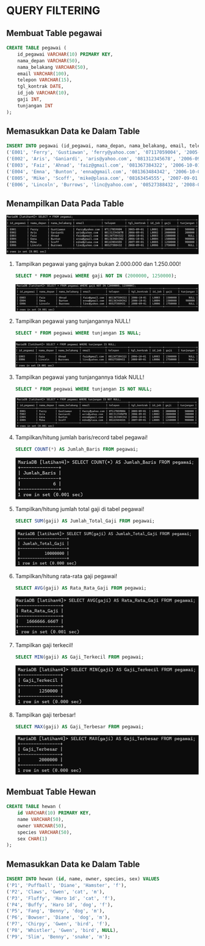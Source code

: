 # QUERY FILTERING

## Membuat Table pegawai
```SQL
CREATE TABLE pegawai (
    id_pegawai VARCHAR(10) PRIMARY KEY,
    nama_depan VARCHAR(50),
    nama_belakang VARCHAR(50),
    email VARCHAR(100),
    telepon VARCHAR(15),
    tgl_kontrak DATE,
    id_job VARCHAR(10),
    gaji INT,
    tunjangan INT
);
```

## Memasukkan Data ke Dalam Table
```SQL
INSERT INTO pegawai (id_pegawai, nama_depan, nama_belakang, email, telepon, tgl_kontrak, id_job, gaji, tunjangan) VALUES
('E001', 'Ferry', 'Gustiawan', 'ferry@yahoo.com', '07117059004', '2005-09-01', 'L0001', 2000000, 500000),
('E002', 'Aris', 'Ganiardi', 'aris@yahoo.com', '081312345678', '2006-09-01', 'L0002', 2000000, 200000),
('E003', 'Faiz', 'Ahnad', 'faiz@gmail.com', '081367384322', '2006-10-01', 'L0003', 1500000, NULL),
('E004', 'Emna', 'Bunton', 'enna@gmail.com', '081363484342', '2006-10-01', 'L0004', 1500000, 900000),
('E005', 'Mike', 'Scoff', 'mike@plasa.com', '08163454555', '2007-09-01', 'L0005', 1250000, 900000),
('E006', 'Lincoln', 'Burrows', 'linc@yahoo.com', '08527388432', '2008-09-01', 'L0006', 1750000, NULL);
```
## Menampilkan Data Pada Table
![](Foto/2.png)

1. Tampilkan pegawai yang gajinya bukan 2.000.000 dan 1.250.000!
   ```SQL
   SELECT * FROM pegawai WHERE gaji NOT IN (2000000, 1250000);
   ```
   ![](Foto/3.png)

2. Tampilkan pegawai yang tunjangannya NULL!
   ```SQL
   SELECT * FROM pegawai WHERE tunjangan IS NULL;
   ```

   ![](Foto/4.png)

3. Tampilkan pegawai yang tunjangannya tidak NULL!
   ```SQL
   SELECT * FROM pegawai WHERE tunjangan IS NOT NULL;
   ```
   ![](Foto/5.png)

4. Tampilkan/hitung jumlah baris/record tabel pegawai!
   ```sql
   SELECT COUNT(*) AS Jumlah_Baris FROM pegawai;
   ```

   ![](Foto/6.png)

5. Tampilkan/hitung jumlah total gaji di tabel pegawai!
   ```sql
   SELECT SUM(gaji) AS Jumlah_Total_Gaji FROM pegawai;
   ```

   ![](Foto/7.png)

6. Tampilkan/hitung rata-rata gaji pegawai!
   ```sql
   SELECT AVG(gaji) AS Rata_Rata_Gaji FROM pegawai;
   ```
   ![](Foto/10.png)

7. Tampilkan gaji terkecil!
   ```sql
   SELECT MIN(gaji) AS Gaji_Terkecil FROM pegawai;
   ```
   ![](Foto/8.png)

8. Tampilkan gaji terbesar!
   ```sql
   SELECT MAX(gaji) AS Gaji_Terbesar FROM pegawai;
   ```
   ![](Foto/9.png)

## Membuat Table Hewan
```sql
CREATE TABLE hewan (
    id VARCHAR(10) PRIMARY KEY,
    name VARCHAR(50),
    owner VARCHAR(50),
    species VARCHAR(50),
    sex CHAR(1)
);
```

## Memasukkan Data ke Dalam Table
```sql
INSERT INTO hewan (id, name, owner, species, sex) VALUES
('P1', 'Puffball', 'Diane', 'Hamster', 'f'),
('P2', 'Claws', 'Gwen', 'cat', 'm'),
('P3', 'Fluffy', 'Haro 1d', 'cat', 'f'),
('P4', 'Buffy', 'Haro 1d', 'dog', 'f'),
('P5', 'Fang', 'Benny', 'dog', 'm'),
('P6', 'Bowser', 'Diane', 'dog', 'm'),
('P7', 'Chirpy', 'Gwen', 'bird', 'f'),
('P8', 'Whistler', 'Gwen', 'bird', NULL),
('P9', 'Slim', 'Benny', 'snake', 'm');
```

   







